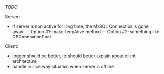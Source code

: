 *TODO*

Server: 
- if server is non active for long time, the MySQL Connection is gone away.
-- Option #1: make keepAlive method
-- Option #2: something like DBConnectionPool

Client:
- logger should be better, its should better explain about client architecture
- handle in nice way situation when server is offline
